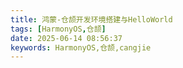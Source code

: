 ```yaml
---
title: 鸿蒙-仓颉开发环境搭建与HelloWorld
tags: [HarmonyOS,仓颉]
date: 2025-06-14 08:56:37
keywords: HarmonyOS,仓颉,cangjie
---
```


